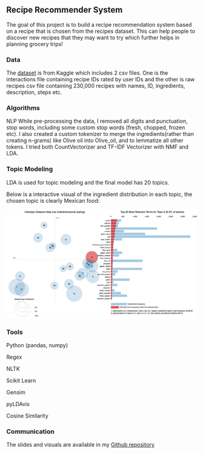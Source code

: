 ## Recipe Recommender System

The goal of this project is to build a recipe recommendation system based on a recipe that is chosen from the recipes dataset. This can help people to discover new recipes that they may want to try which further helps in planning grocery trips!

### Data
The [dataset](https://www.kaggle.com/shuyangli94/food-com-recipes-and-user-interactions) is from Kaggle which includes 2 csv files. One is the interactions file containing recipe IDs rated by user IDs and the other is raw recipes csv file containing 230,000 recipes with names, ID, ingredients, description, steps etc.


### Algorithms

NLP
While pre-processing the data, I removed all digits and punctuation, stop words, including some custom stop words (fresh, chopped, frozen etc). I also created a custom tokenizer to merge the ingredients(rather than creating n-grams) like Olive oil into Olive_oil, and to lemmatize all other tokens. I tried both CountVectorizer and TF-IDF Vectorizer with NMF and LDA.

### Topic Modeling
LDA is used for topic modeling and the final model has 20 topics.

Below is a interactive visual of the ingredient distribution in each topic, the chosen topic is clearly Mexican food:

![Topic modeling](images/Topic_Viz1.png)


### Tools
Python (pandas, numpy)

Regex

NLTK

Scikit Learn

Gensim

pyLDAvis

Cosine Similarity


### Communication
The slides and visuals are available in my [Github repository](https://github.com/pr-suresh/RecipeRecommender)
